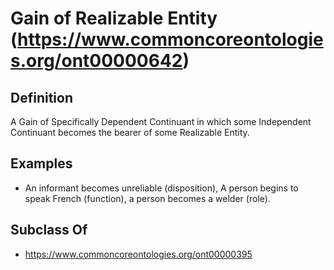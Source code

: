 # Gain of Realizable Entity (https://www.commoncoreontologies.org/ont00000642)

## Definition
A Gain of Specifically Dependent Continuant in which some Independent Continuant becomes the bearer of some Realizable Entity.

## Examples
- An informant becomes unreliable (disposition), A person begins to speak French (function), a person becomes a welder (role).

## Subclass Of
- https://www.commoncoreontologies.org/ont00000395

